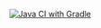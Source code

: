 [![Java CI with Gradle](https://github.com/Oksana07199/patterns3.1/actions/workflows/gradle.yml/badge.svg)](https://github.com/Oksana07199/patterns3.1/actions/workflows/gradle.yml)
